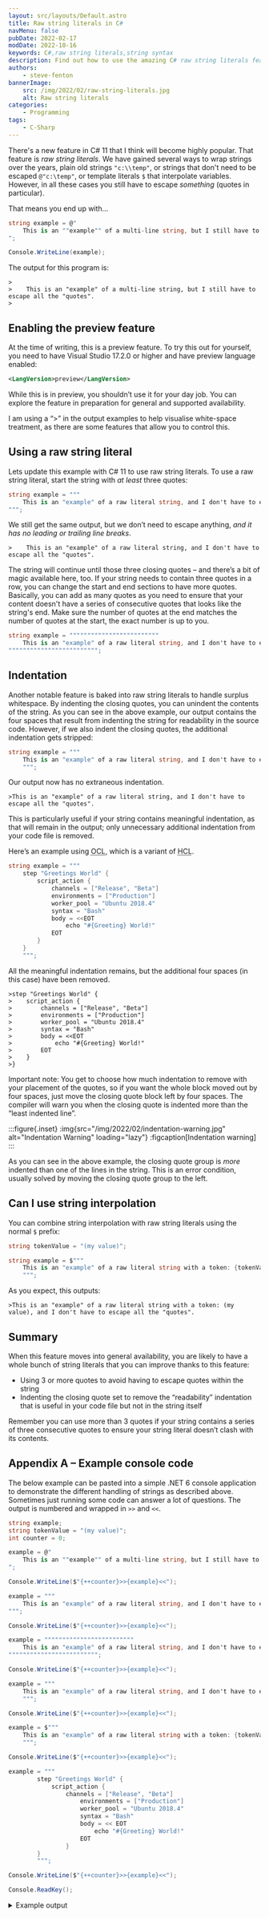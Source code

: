 ```yaml
---
layout: src/layouts/Default.astro
title: Raw string literals in C#
navMenu: false
pubDate: 2022-02-17
modDate: 2022-10-16
keywords: C#,raw string literals,string syntax
description: Find out how to use the amazing C# raw string literals feature, which makes working with strings nicer.
authors:
    - steve-fenton
bannerImage:
    src: /img/2022/02/raw-string-literals.jpg
    alt: Raw string literals
categories:
    - Programming
tags:
    - C-Sharp
---
```


There's a new feature in C# 11 that I think will become highly popular. That feature is *raw string literals*. We have gained several ways to wrap strings over the years, plain old strings `"c:\\temp"`, or strings that don't need to be escaped `@"c:\temp"`, or template literals `$` that interpolate variables. However, in all these cases you still have to escape *something* (quotes in particular).

That means you end up with…

```csharp
string example = @"
    This is an ""example"" of a multi-line string, but I still have to escape all the ""quotes"".
";

Console.WriteLine(example);
```

The output for this program is:

```
>
>    This is an "example" of a multi-line string, but I still have to escape all the "quotes".
>
```

## Enabling the preview feature

At the time of writing, this is a preview feature. To try this out for yourself, you need to have Visual Studio 17.2.0 or higher and have preview language enabled:

```xml
<LangVersion>preview</LangVersion>
```
While this is in preview, you shouldn’t use it for your day job. You can explore the feature in preparation for general and supported availability.

I am using a “>” in the output examples to help visualise white-space treatment, as there are some features that allow you to control this.

## Using a raw string literal

Lets update this example with C# 11 to use raw string literals. To use a raw string literal, start the string with *at least* three quotes:

```csharp
string example = """
    This is an "example" of a raw literal string, and I don't have to escape all the "quotes".
""";
```

We still get the same output, but we don’t need to escape anything, *and it has no leading or trailing line breaks*.

```
>    This is an "example" of a raw literal string, and I don't have to escape all the "quotes".
```

The string will continue until those three closing quotes – and there’s a bit of magic available here, too. If your string needs to contain three quotes in a row, you can change the start and end sections to have more quotes. Basically, you can add as many quotes as you need to ensure that your content doesn't have a series of consecutive quotes that looks like the string's end. Make sure the number of quotes at the end matches the number of quotes at the start, the exact number is up to you.

```csharp
string example = """""""""""""""""""""""""
    This is an "example" of a raw literal string, and I don't have to escape all the "quotes", even if I have three in a row, such as """.
""""""""""""""""""""""""";
```

## Indentation

Another notable feature is baked into raw string literals to handle surplus whitespace. By indenting the closing quotes, you can unindent the contents of the string. As you can see in the above example, our output contains the four spaces that result from indenting the string for readability in the source code. However, if we also indent the closing quotes, the additional indentation gets stripped:

```csharp
string example = """
    This is an "example" of a raw literal string, and I don't have to escape all the "quotes".
    """;
```

Our output now has no extraneous indentation.

```
>This is an "example" of a raw literal string, and I don't have to escape all the "quotes".
```

This is particularly useful if your string contains meaningful indentation, as that will remain in the output; only unnecessary additional indentation from your code file is removed.

Here’s an example using <abbr title="Octopus Configuration Language">OCL</abbr>, which is a variant of <abbr title="Hashicorp Configuration Language">HCL</abbr>.

```csharp
string example = """
    step "Greetings World" {
        script_action {
            channels = ["Release", "Beta"]
            environments = ["Production"]
            worker_pool = "Ubuntu 2018.4"
            syntax = "Bash"
            body = <<EOT
                echo "#{Greeting} World!"
            EOT
        }
    }
    """;
```

All the meaningful indentation remains, but the additional four spaces (in this case) have been removed.

```
>step "Greetings World" {
>    script_action {
>        channels = ["Release", "Beta"]
>        environments = ["Production"]
>        worker_pool = "Ubuntu 2018.4"
>        syntax = "Bash"
>        body = <<EOT
>            echo "#{Greeting} World!"
>        EOT
>    }
>}
```

Important note: You get to choose how much indentation to remove with your placement of the quotes, so if you want the whole block moved out by four spaces, just move the closing quote block left by four spaces. The compiler will warn you when the closing quote is indented more than the “least indented line”.

:::figure{.inset}
:img{src="/img/2022/02/indentation-warning.jpg" alt="Indentation Warning" loading="lazy"}
:figcaption[Indentation warning]
:::

As you can see in the above example, the closing quote group is *more* indented than one of the lines in the string. This is an error condition, usually solved by moving the closing quote group to the left.

## Can I use string interpolation

You can combine string interpolation with raw string literals using the normal `$` prefix:

```csharp
string tokenValue = "(my value)";

string example = $"""
    This is an "example" of a raw literal string with a token: {tokenValue}, and I don't have to escape all the "quotes".
    """;
```

As you expect, this outputs:

```
>This is an "example" of a raw literal string with a token: (my value), and I don't have to escape all the "quotes".
```

## Summary

When this feature moves into general availability, you are likely to have a whole bunch of string literals that you can improve thanks to this feature:

- Using 3 or more quotes to avoid having to escape quotes within the string
- Indenting the closing quote set to remove the “readability” indentation that is useful in your code file but not in the string itself

Remember you can use more than 3 quotes if your string contains a series of three consecutive quotes to ensure your string literal doesn’t clash with its contents.

## Appendix A – Example console code

The below example can be pasted into a simple .NET 6 console application to demonstrate the different handling of strings as described above. Sometimes just running some code can answer a lot of questions. The output is numbered and wrapped in `>>` and `<<`.

```csharp
string example;
string tokenValue = "(my value)";
int counter = 0;

example = @"
    This is an ""example"" of a multi-line string, but I still have to escape all the ""quotes"".
";

Console.WriteLine($"{++counter}>>{example}<<");

example = """
    This is an "example" of a raw literal string, and I don't have to escape all the "quotes".
""";

Console.WriteLine($"{++counter}>>{example}<<");

example = """""""""""""""""""""""""
    This is an "example" of a raw literal string, and I don't have to escape all the "quotes", even if I have three in a row, such as """.
""""""""""""""""""""""""";

Console.WriteLine($"{++counter}>>{example}<<");

example = """
    This is an "example" of a raw literal string, and I don't have to escape all the "quotes".
    """;

Console.WriteLine($"{++counter}>>{example}<<");

example = $"""
    This is an "example" of a raw literal string with a token: {tokenValue}, and I don't have to escape all the "quotes".
    """;

Console.WriteLine($"{++counter}>>{example}<<");

example = """
        step "Greetings World" {
            script_action {
                channels = ["Release", "Beta"]
                    environments = ["Production"]
                    worker_pool = "Ubuntu 2018.4"
                    syntax = "Bash"
                    body = << EOT
                        echo "#{Greeting} World!"
                    EOT
                }
        }
        """;

Console.WriteLine($"{++counter}>>{example}<<");

Console.ReadKey();
```

<details>
<summary>Example output</summary>
```
1>>
    This is an "example" of a multi-line string, but I still have to escape all the "quotes".
<<
2>>    This is an "example" of a raw literal string, and I don't have to escape all the "quotes".<<
3>>    This is an "example" of a raw literal string, and I don't have to escape all the "quotes", even if I have three in a row, such as """.<<
4>>This is an "example" of a raw literal string, and I don't have to escape all the "quotes".<<
5>>This is an "example" of a raw literal string with a token: (my value), and I don't have to escape all the "quotes".<<
6>>step "Greetings World" {
    script_action {
        channels = ["Release", "Beta"]
            environments = ["Production"]
            worker_pool = "Ubuntu 2018.4"
            syntax = "Bash"
            body = << EOT
                echo "#{Greeting} World!"
            EOT
        }
}<<
```
</details>